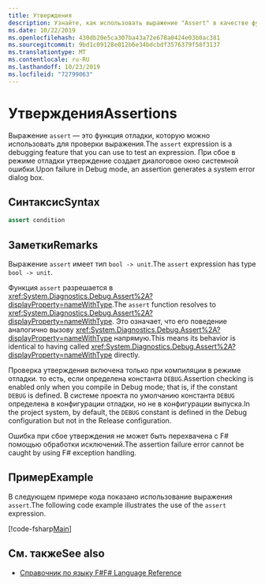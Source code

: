 ```yaml
---
title: Утверждения
description: Узнайте, как использовать выражение "Assert" в качестве функции отладки для тестирования выражений на языке F# программирования.
ms.date: 10/22/2019
ms.openlocfilehash: 430db20e5ca307ba43a72e678a0424e03b0ac381
ms.sourcegitcommit: 9bd1c09128e012b6e34bdcbdf3576379f58f3137
ms.translationtype: MT
ms.contentlocale: ru-RU
ms.lasthandoff: 10/23/2019
ms.locfileid: "72799063"
---
```

# <a name="assertions"></a><span data-ttu-id="2c292-103">Утверждения</span><span class="sxs-lookup"><span data-stu-id="2c292-103">Assertions</span></span>

<span data-ttu-id="2c292-104">Выражение `assert` — это функция отладки, которую можно использовать для проверки выражения.</span><span class="sxs-lookup"><span data-stu-id="2c292-104">The `assert` expression is a debugging feature that you can use to test an expression.</span></span> <span data-ttu-id="2c292-105">При сбое в режиме отладки утверждение создает диалоговое окно системной ошибки.</span><span class="sxs-lookup"><span data-stu-id="2c292-105">Upon failure in Debug mode, an assertion generates a system error dialog box.</span></span>

## <a name="syntax"></a><span data-ttu-id="2c292-106">Синтаксис</span><span class="sxs-lookup"><span data-stu-id="2c292-106">Syntax</span></span>

```fsharp
assert condition
```

## <a name="remarks"></a><span data-ttu-id="2c292-107">Заметки</span><span class="sxs-lookup"><span data-stu-id="2c292-107">Remarks</span></span>

<span data-ttu-id="2c292-108">Выражение `assert` имеет тип `bool -> unit`.</span><span class="sxs-lookup"><span data-stu-id="2c292-108">The `assert` expression has type `bool -> unit`.</span></span>

<span data-ttu-id="2c292-109">Функция `assert` разрешается в <xref:System.Diagnostics.Debug.Assert%2A?displayProperty=nameWithType>.</span><span class="sxs-lookup"><span data-stu-id="2c292-109">The `assert` function resolves to <xref:System.Diagnostics.Debug.Assert%2A?displayProperty=nameWithType>.</span></span> <span data-ttu-id="2c292-110">Это означает, что его поведение аналогично вызову <xref:System.Diagnostics.Debug.Assert%2A?displayProperty=nameWithType> напрямую.</span><span class="sxs-lookup"><span data-stu-id="2c292-110">This means its behavior is identical to having called <xref:System.Diagnostics.Debug.Assert%2A?displayProperty=nameWithType> directly.</span></span>

<span data-ttu-id="2c292-111">Проверка утверждения включена только при компиляции в режиме отладки. то есть, если определена константа `DEBUG`.</span><span class="sxs-lookup"><span data-stu-id="2c292-111">Assertion checking is enabled only when you compile in Debug mode; that is, if the constant `DEBUG` is defined.</span></span> <span data-ttu-id="2c292-112">В системе проекта по умолчанию константа `DEBUG` определена в конфигурации отладки, но не в конфигурации выпуска.</span><span class="sxs-lookup"><span data-stu-id="2c292-112">In the project system, by default, the `DEBUG` constant is defined in the Debug configuration but not in the Release configuration.</span></span>

<span data-ttu-id="2c292-113">Ошибка при сбое утверждения не может быть перехвачена с F# помощью обработки исключений.</span><span class="sxs-lookup"><span data-stu-id="2c292-113">The assertion failure error cannot be caught by using F# exception handling.</span></span>

## <a name="example"></a><span data-ttu-id="2c292-114">Пример</span><span class="sxs-lookup"><span data-stu-id="2c292-114">Example</span></span>

<span data-ttu-id="2c292-115">В следующем примере кода показано использование выражения `assert`.</span><span class="sxs-lookup"><span data-stu-id="2c292-115">The following code example illustrates the use of the `assert` expression.</span></span>

[!code-fsharp[Main](~/samples/snippets/fsharp/lang-ref-2/snippet5401.fs)]

## <a name="see-also"></a><span data-ttu-id="2c292-116">См. также</span><span class="sxs-lookup"><span data-stu-id="2c292-116">See also</span></span>

- [<span data-ttu-id="2c292-117">Справочник по языку F#</span><span class="sxs-lookup"><span data-stu-id="2c292-117">F# Language Reference</span></span>](index.md)
